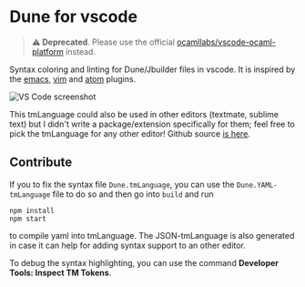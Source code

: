 Dune for vscode
===============

> **⚠️ Deprecated**. Please use the official [ocamllabs/vscode-ocaml-platform](https://github.com/ocamllabs/vscode-ocaml-platform) instead.

Syntax coloring and linting for Dune/Jbuilder files in vscode. It is
inspired by the [emacs], [vim] and [atom] plugins.

![VS Code screenshot](images/screenshot.png)

This tmLanguage could also be used in other editors (textmate, sublime text) but
I didn't write a package/extension specifically for them; feel free to pick the
tmLanguage for any other editor! Github source [is here][github].

## Contribute

If you to fix the syntax file `Dune.tmLanguage`, you can use the
`Dune.YAML-tmLanguage` file to do so and then go into `build` and run

    npm install
    npm start

to compile yaml into tmLanguage. The JSON-tmLanguage is also generated in
case it can help for adding syntax support to an other editor.

To debug the syntax highlighting, you can use the command
**Developer Tools: Inspect TM Tokens**.


[github]: https://github.com/maelvalais/vscode-dune
[vim]: https://github.com/juanchanco/vim-jbuilder
[emacs]: https://github.com/ocaml/tuareg/blob/master/tuareg-dune.el
[atom]: https://github.com/314eter/atom-build-jbuilder/blob/master/grammars/sexp.json
